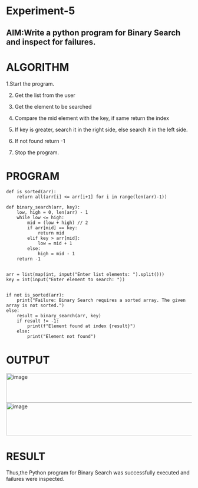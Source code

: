 # Experiment-5

## AIM:Write a python program for Binary Search and inspect for failures. 

# ALGORITHM
1.Start the program.

2. Get the list from the user

3. Get the element to be searched

4. Compare the mid element with the key, if same return the index

5. If key is greater, search it in the right side, else search it in the left side.

6. If not found return -1

7. Stop the program. 

 # PROGRAM
```
def is_sorted(arr):
    return all(arr[i] <= arr[i+1] for i in range(len(arr)-1))

def binary_search(arr, key):
    low, high = 0, len(arr) - 1
    while low <= high:
        mid = (low + high) // 2
        if arr[mid] == key:
            return mid
        elif key > arr[mid]:
            low = mid + 1
        else:
            high = mid - 1
    return -1


arr = list(map(int, input("Enter list elements: ").split()))
key = int(input("Enter element to search: "))


if not is_sorted(arr):
    print("Failure: Binary Search requires a sorted array. The given array is not sorted.")
else:
    result = binary_search(arr, key)
    if result != -1:
        print(f"Element found at index {result}")
    else:
        print("Element not found")

```

 # OUTPUT
 <img width="877" height="80" alt="image" src="https://github.com/user-attachments/assets/c6430d52-8424-430f-993a-825f8b5b3c1c" />

 <img width="927" height="89" alt="image" src="https://github.com/user-attachments/assets/351bb546-d307-4a86-8d28-3eef27ab1637" />

# RESULT
Thus,the Python program for Binary Search was successfully executed and failures were inspected.
